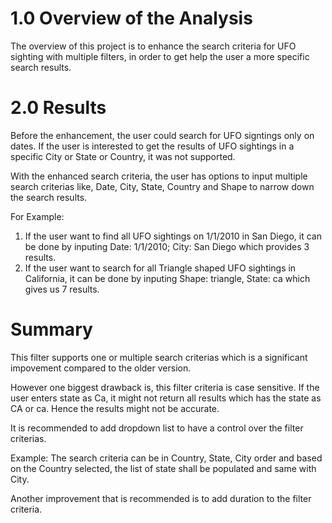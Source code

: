 # 1.0 Overview of the Analysis
The overview of this project is to enhance the search criteria for UFO sighting with multiple filters, in order to get help the user a more specific search results.


# 2.0 Results
Before the enhancement, the user could search for UFO signtings only on dates. If the user is interested to get the results of UFO sightings in a specific City or State or Country, it was not supported.

With the enhanced search criteria, the user has options to input multiple search criterias like, Date, City, State, Country and Shape to narrow down the search results.

For Example:

1.  If the user want to find all UFO sightings on 1/1/2010 in San Diego, it can be done by inputing Date: 1/1/2010; City: San Diego which provides 3 results.
2.  If the user want to search for all Triangle shaped UFO sightings in California, it can be done by inputing Shape: triangle, State: ca which gives us 7 results.


# Summary
This filter supports one or multiple search criterias which is a significant impovement compared to the older version.

However one biggest drawback is, this filter criteria is case sensitive. If the user enters state as Ca, it might not return all results which has the state as CA or ca. Hence the results might not be accurate.

It is recommended to add dropdown list to have a control over the filter criterias.

Example: The search criteria can be in Country, State, City order and based on the Country selected, the list of state shall be populated and same with City.

Another improvement that is recommended is to add duration to the filter criteria.
